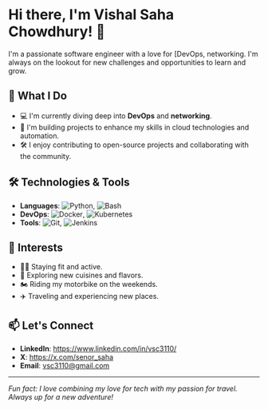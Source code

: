 # Hi there, I'm Vishal Saha Chowdhury! 👋

I'm a passionate software engineer with a love for [DevOps, networking. I'm always on the lookout for new challenges and opportunities to learn and grow.

## 🌟 What I Do

- 💻 I'm currently diving deep into **DevOps** and **networking**.
- 🚀 I'm building projects to enhance my skills in cloud technologies and automation.
- 🛠️ I enjoy contributing to open-source projects and collaborating with the community.

## 🛠️ Technologies & Tools

- **Languages**: ![Python](https://img.shields.io/badge/-Python-3776AB?style=flat&logo=python&logoColor=white), ![Bash](https://img.shields.io/badge/-Bash-4EAA25?style=flat&logo=gnu-bash&logoColor=white)
- **DevOps**: ![Docker](https://img.shields.io/badge/-Docker-2496ED?style=flat&logo=docker&logoColor=white), ![Kubernetes](https://img.shields.io/badge/-Kubernetes-326CE5?style=flat&logo=kubernetes&logoColor=white)
- **Tools**: ![Git](https://img.shields.io/badge/-Git-F05032?style=flat&logo=git&logoColor=white), ![Jenkins](https://img.shields.io/badge/-Jenkins-D24939?style=flat&logo=jenkins&logoColor=white)

<!--## 🚀 Projects

- **[Project Name](#)**: A brief description of what the project is about.
- **[Another Project](#)**: Another brief description of this project.
-->
## 🌱 Interests

- 🏋️‍♂️ Staying fit and active.
- 🍴 Exploring new cuisines and flavors.
- 🏍️ Riding my motorbike on the weekends.
- ✈️ Traveling and experiencing new places.

## 📫 Let's Connect

- **LinkedIn**: https://www.linkedin.com/in/vsc3110/
- **X**: https://x.com/senor_saha
- **Email**: vsc3110@gmail.com

---

*Fun fact: I love combining my love for tech with my passion for travel. Always up for a new adventure!*


<!--
- 🌱 I’m currently learning : Core Java 
- 📫 How to reach me: wanderer.enigma31@gmail.com

**enigma-vsc/enigma-vsc** is a ✨ _special_ ✨ repository because its `README.md` (this file) appears on your GitHub profile.

Here are some ideas to get you started:

- 🔭 I’m currently working on ...
- 🌱 I’m currently learning ...
- 👯 I’m looking to collaborate on ...
- 🤔 I’m looking for help with ...
- 💬 Ask me about ...
- 📫 How to reach me: ...
- 😄 Pronouns: ...
- ⚡ Fun fact: ...
-->
